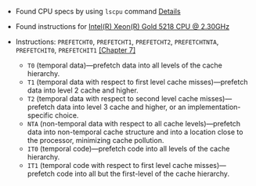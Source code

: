 - Found CPU specs by using `lscpu` command [Details](cpu_info.txt)

- Found instructions for [Intel(R) Xeon(R) Gold 5218 CPU @ 2.30GHz](https://www.intel.com/content/www/us/en/support/articles/000005779/processors.html)
    
- Instructions: `PREFETCHT0`, `PREFETCHT1`, `PREFETCHT2`, `PREFETCHTNTA`, `PREFETCHIT0`, `PREFETCHIT1` [\[Chapter 7\]](instruction_set_for_nanda_processor.pdf)
    - `T0` (temporal data)—prefetch data into all levels of the cache hierarchy.
    - `T1` (temporal data with respect to first level cache misses)—prefetch data into level 2 cache and higher.
    - `T2` (temporal data with respect to second level cache misses)—prefetch data into level 3 cache and higher, or 
an implementation-specific choice.
    - `NTA` (non-temporal data with respect to all cache levels)—prefetch data into non-temporal cache structure and 
into a location close to the processor, minimizing cache pollution.
    - `IT0` (temporal code)—prefetch code into all levels of the cache hierarchy.
    - `IT1` (temporal code with respect to first level cache misses)—prefetch code into all but the first-level of the 
cache hierarchy.

